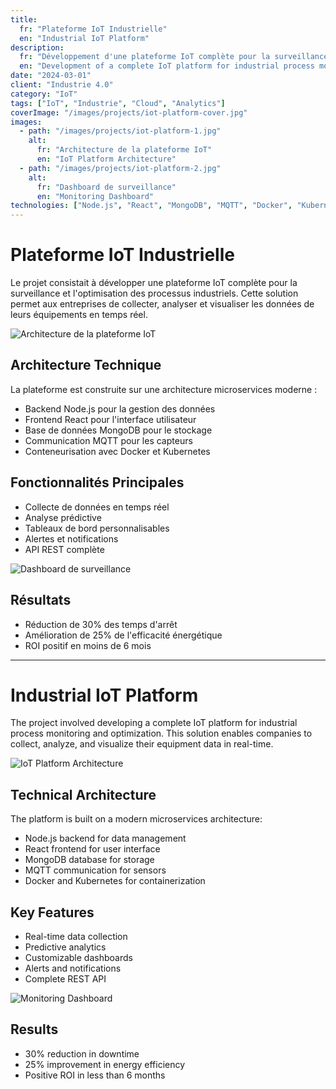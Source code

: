 ```yaml
---
title:
  fr: "Plateforme IoT Industrielle"
  en: "Industrial IoT Platform"
description:
  fr: "Développement d'une plateforme IoT complète pour la surveillance et l'optimisation des processus industriels."
  en: "Development of a complete IoT platform for industrial process monitoring and optimization."
date: "2024-03-01"
client: "Industrie 4.0"
category: "IoT"
tags: ["IoT", "Industrie", "Cloud", "Analytics"]
coverImage: "/images/projects/iot-platform-cover.jpg"
images:
  - path: "/images/projects/iot-platform-1.jpg"
    alt:
      fr: "Architecture de la plateforme IoT"
      en: "IoT Platform Architecture"
  - path: "/images/projects/iot-platform-2.jpg"
    alt:
      fr: "Dashboard de surveillance"
      en: "Monitoring Dashboard"
technologies: ["Node.js", "React", "MongoDB", "MQTT", "Docker", "Kubernetes"]
---
```


# Plateforme IoT Industrielle

Le projet consistait à développer une plateforme IoT complète pour la surveillance et l'optimisation des processus industriels. Cette solution permet aux entreprises de collecter, analyser et visualiser les données de leurs équipements en temps réel.

![Architecture de la plateforme IoT](/images/projects/iot-platform-1.jpg)

## Architecture Technique

La plateforme est construite sur une architecture microservices moderne :

- Backend Node.js pour la gestion des données
- Frontend React pour l'interface utilisateur
- Base de données MongoDB pour le stockage
- Communication MQTT pour les capteurs
- Conteneurisation avec Docker et Kubernetes

## Fonctionnalités Principales

- Collecte de données en temps réel
- Analyse prédictive
- Tableaux de bord personnalisables
- Alertes et notifications
- API REST complète

![Dashboard de surveillance](/images/projects/iot-platform-2.jpg)

## Résultats

- Réduction de 30% des temps d'arrêt
- Amélioration de 25% de l'efficacité énergétique
- ROI positif en moins de 6 mois

---

# Industrial IoT Platform

The project involved developing a complete IoT platform for industrial process monitoring and optimization. This solution enables companies to collect, analyze, and visualize their equipment data in real-time.

![IoT Platform Architecture](/images/projects/iot-platform-1.jpg)

## Technical Architecture

The platform is built on a modern microservices architecture:

- Node.js backend for data management
- React frontend for user interface
- MongoDB database for storage
- MQTT communication for sensors
- Docker and Kubernetes for containerization

## Key Features

- Real-time data collection
- Predictive analytics
- Customizable dashboards
- Alerts and notifications
- Complete REST API

![Monitoring Dashboard](/images/projects/iot-platform-2.jpg)

## Results

- 30% reduction in downtime
- 25% improvement in energy efficiency
- Positive ROI in less than 6 months 